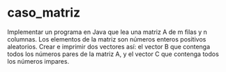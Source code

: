 # caso_matriz

Implementar un programa en Java que lea una matriz A de m filas y n columnas.  Los elementos de la matriz son números enteros positivos aleatorios.  Crear e imprimir dos vectores así: el vector B que contenga todos los números pares de la matriz A, y el vector C que contenga todos los números impares.
